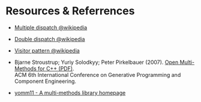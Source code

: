 # Resources & Referrences

- [Multiple dispatch @wikipedia](https://en.wikipedia.org/wiki/Multiple_dispatch)  
- [Double dispatch @wikipedia](https://www.wikiwand.com/en/Double_dispatch)  
- [Visitor pattern @wikipedia](https://www.wikiwand.com/en/Visitor_pattern)  
  
- Bjarne Stroustrup; Yuriy Solodkyy; Peter Pirkelbauer (2007). [Open Multi-Methods for C++ (PDF)](http://www.stroustrup.com/multimethods.pdf).  
ACM 6th International Conference on Generative Programming and Component Engineering.  
- [yomm11 - A multi-methods library homepage](http://www.yorel.be/mm/)  

<!--
### WebSites
### Papers
["Fast algorithms for compressed multi-method dispatch tables generation"](http://hal.inria.fr/docs/00/07/37/21/PDF/RR-2977.pdf) - Amiel, Dujardin and Simon's paper  
-->


